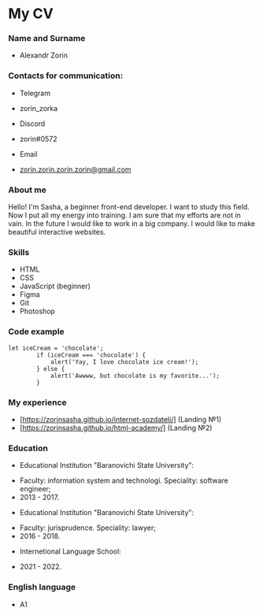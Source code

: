# My CV
### Name and Surname
* Alexandr Zorin
### Contacts for communication:
* Telegram
+ zorin_zorka
* Discord
+ zorin#0572
* Email
+ zorin.zorin.zorin.zorin@gmail.com
### About me
Hello! I'm Sasha, a beginner front-end developer. I want to study this field. Now I put all my energy into training. I am sure that my efforts are not in vain. In the future I would like to work in a big company. I would like to make beautiful interactive websites.
### Skills
* HTML 
* CSS
* JavaScript (beginner)
* Figma
* Git
* Photoshop
### Code example
```
let iceCream = 'chocolate';
        if (iceCream === 'chocolate') {
            alert('Yay, I love chocolate ice cream!');
        } else {
            alert('Awwww, but chocolate is my favorite...');
        }
```
### My experience
* [https://zorinsasha.github.io/internet-sozdateli/] (Landing №1)
* [https://zorinsasha.github.io/html-academy/] (Landing №2)
### Education
* Educational Institution "Baranovichi State University":
+ Faculty: information system and technologi. Speciality: software engineer;
+ 2013 - 2017.
* Educational Institution "Baranovichi State University":
+ Faculty: jurisprudence. Speciality: lawyer;
+ 2016 - 2018.
* Internetional Language School:
+ 2021 - 2022.
### English language
* A1